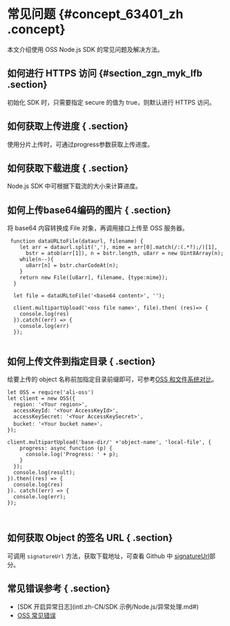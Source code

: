 # 常见问题 {#concept_63401_zh .concept}

本文介绍使用 OSS Node.js SDK 的常见问题及解决方法。

## 如何进行 HTTPS 访问 {#section_zgn_myk_lfb .section}

初始化 SDK 时，只需要指定 secure 的值为 true，则默认进行 HTTPS 访问。

## 如何获取上传进度 { .section}

使用分片上传时，可通过progress参数获取上传进度。

## 如何获取下载进度 { .section}

Node.js SDK 中可根据下载流的大小来计算进度。

## 如何上传base64编码的图片 { .section}

将 base64 内容转换成 File 对象，再调用接口上传至 OSS 服务器。

```
 function dataURLtoFile(dataurl, filename) {
    let arr = dataurl.split(','), mime = arr[0].match(/:(.*?);/)[1],
      bstr = atob(arr[1]), n = bstr.length, u8arr = new Uint8Array(n);
    while(n--){
      u8arr[n] = bstr.charCodeAt(n);
    }
    return new File([u8arr], filename, {type:mime});
  }

  let file = dataURLtoFile('<base64 content>', '');

  client.multipartUpload('<oss file name>', file).then( (res)=> {
    console.log(res)
  }).catch((err) => {
    console.log(err)
  });
			
```

## 如何上传文件到指定目录 { .section}

给要上传的 object 名称前加指定目录前缀即可，可参考[OSS 和文件系统对比](../../../../intl.zh-CN/开发指南/基本概念介绍.md#)。

```
let OSS = require('ali-oss')
let client = new OSS({
  region: '<Your region>',
  accessKeyId: '<Your AccessKeyId>',
  accessKeySecret: '<Your AccessKeySecret>',
  bucket: '<Your bucket name>'，
});

client.multipartUpload('base-dir/' +'object-name', 'local-file', {
    progress: async function (p) {
      console.log('Progress: ' + p);
    }
  });
  console.log(result);
}).then((res) => {
  console.log(res)
}). catch((err) => {
  console.log(err);
});

			
```

## 如何获取 Object 的签名 URL { .section}

可调用 `signatureUrl` 方法，获取下载地址，可查看 Github 中 [signatureUrl](https://github.com/ali-sdk/ali-oss#user-content-signatureurlname-options)部分。

## 常见错误参考 { .section}

-   [SDK 开启异常日志](intl.zh-CN/SDK 示例/Node.js/异常处理.md#)
-   [OSS 常见错误](../../../../intl.zh-CN/常见错误排除/OSS错误响应.md#)

